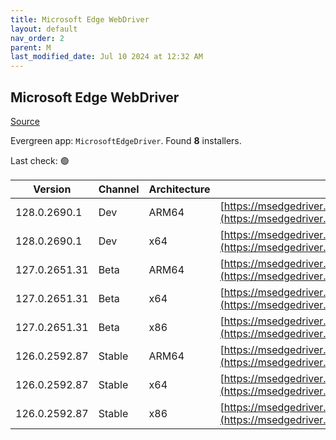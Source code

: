```yaml
---
title: Microsoft Edge WebDriver
layout: default
nav_order: 2
parent: M
last_modified_date: Jul 10 2024 at 12:32 AM
---
```


## Microsoft Edge WebDriver

[Source](https://www.microsoft.com/edge)

Evergreen app: `MicrosoftEdgeDriver`. Found **8** installers.

Last check: 🟢

| Version       | Channel | Architecture | URI                                                                                                                                            |
| ------------- | ------- | ------------ | ---------------------------------------------------------------------------------------------------------------------------------------------- |
| 128.0.2690.1  | Dev     | ARM64        | [https://msedgedriver.azureedge.net/128.0.2690.1/edgedriver_arm64.zip](https://msedgedriver.azureedge.net/128.0.2690.1/edgedriver_arm64.zip)   |
| 128.0.2690.1  | Dev     | x64          | [https://msedgedriver.azureedge.net/128.0.2690.1/edgedriver_win64.zip](https://msedgedriver.azureedge.net/128.0.2690.1/edgedriver_win64.zip)   |
| 127.0.2651.31 | Beta    | ARM64        | [https://msedgedriver.azureedge.net/127.0.2651.31/edgedriver_arm64.zip](https://msedgedriver.azureedge.net/127.0.2651.31/edgedriver_arm64.zip) |
| 127.0.2651.31 | Beta    | x64          | [https://msedgedriver.azureedge.net/127.0.2651.31/edgedriver_win64.zip](https://msedgedriver.azureedge.net/127.0.2651.31/edgedriver_win64.zip) |
| 127.0.2651.31 | Beta    | x86          | [https://msedgedriver.azureedge.net/127.0.2651.31/edgedriver_win32.zip](https://msedgedriver.azureedge.net/127.0.2651.31/edgedriver_win32.zip) |
| 126.0.2592.87 | Stable  | ARM64        | [https://msedgedriver.azureedge.net/126.0.2592.87/edgedriver_arm64.zip](https://msedgedriver.azureedge.net/126.0.2592.87/edgedriver_arm64.zip) |
| 126.0.2592.87 | Stable  | x64          | [https://msedgedriver.azureedge.net/126.0.2592.87/edgedriver_win64.zip](https://msedgedriver.azureedge.net/126.0.2592.87/edgedriver_win64.zip) |
| 126.0.2592.87 | Stable  | x86          | [https://msedgedriver.azureedge.net/126.0.2592.87/edgedriver_win32.zip](https://msedgedriver.azureedge.net/126.0.2592.87/edgedriver_win32.zip) |

